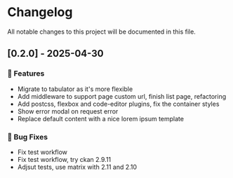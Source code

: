 # Changelog

All notable changes to this project will be documented in this file.

## [0.2.0] - 2025-04-30

### 🚀 Features

- Migrate to tabulator as it's more flexible
- Add middleware to support page custom url, finish list page, refactoring
- Add postcss, flexbox and code-editor plugins, fix the container styles
- Show error modal on request error
- Replace default content with a nice lorem ipsum template

### 🐛 Bug Fixes

- Fix test workflow
- Fix test workflow, try ckan 2.9.11
- Adjsut tests, use matrix with 2.11 and 2.10

<!-- generated by git-cliff -->
